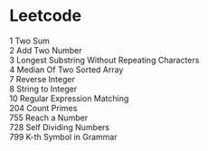 # Leetcode
1 Two Sum<br/>
2 Add Two Number<br/>
3 Longest Substring Without Repeating Characters<br/>
4 Median Of Two Sorted Array<br/>
7 Reverse Integer<br/>
8 String to Integer<br/>
10 Regular Expression Matching<br/>
204 Count Primes<br/>
755 Reach a Number<br/>
728 Self Dividing Numbers<br/>
799 K-th Symbol in Grammar




